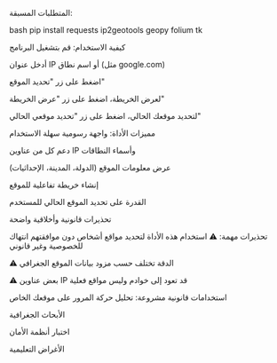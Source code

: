 المتطلبات المسبقة:




bash
pip install requests ip2geotools geopy folium tk












كيفية الاستخدام:
قم بتشغيل البرنامج

أدخل عنوان IP أو اسم نطاق (مثل google.com)

اضغط على زر "تحديد الموقع"

لعرض الخريطة، اضغط على زر "عرض الخريطة"

لتحديد موقعك الحالي، اضغط على زر "تحديد موقعي الحالي"

مميزات الأداة:
واجهة رسومية سهلة الاستخدام

دعم كل من عناوين IP وأسماء النطاقات

عرض معلومات الموقع (الدولة، المدينة، الإحداثيات)

إنشاء خريطة تفاعلية للموقع

القدرة على تحديد الموقع الحالي للمستخدم

تحذيرات قانونية وأخلاقية واضحة

تحذيرات مهمة:
⚠️ استخدام هذه الأداة لتحديد مواقع أشخاص دون موافقتهم انتهاك للخصوصية وغير قانوني

⚠️ الدقة تختلف حسب مزود بيانات الموقع الجغرافي

⚠️ بعض عناوين IP قد تعود إلى خوادم وليس مواقع فعلية

استخدامات قانونية مشروعة:
تحليل حركة المرور على موقعك الخاص

الأبحاث الجغرافية

اختبار أنظمة الأمان

الأغراض التعليمية
